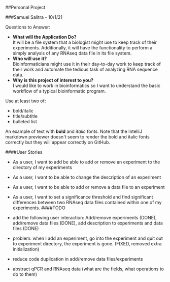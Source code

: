 ##Personal Project

###Samuel Salitra - 10/1/21

Questions to Answer:
- **What will the Application Do?** </br>
It will be a file system that a biologist might use to keep track of their experiments. Additionally, it will have the functionality to perform a simply analysis of any RNAseq data file in its file system. 
- **Who will use it?** </br>
Bioinformaticians might use it in their day-to-day work to keep track of their work and automate the tedious task of analyzing RNA sequence data.
- **Why is this project of interest to you?** </br>
I would like to work in bioinformatics so I want to understand the basic workflow of a typical bioinformatic program.

Use at least two of:
- bold/italic
- title/subtitle
- bulleted list

An example of text with **bold** and *italic* fonts.  Note that the IntelliJ markdown previewer doesn't seem to render 
the bold and italic fonts correctly but they will appear correctly on GitHub.

####User Stories

- As a user, I want to add be able to add or remove an experiment to the directory of my experiments
- As a user, I want to be able to change the description of an experiment
- As a user, I want to be able to add or remove a data file to an experiment
- As a user, I want to set a significance threshold and find significant differences between two RNAseq data files contained within one of my experiments.
####TODO

- add the following user interaction: Add/remove experiments (DONE), add/remove data files (DONE), 
add description to experiments and data files (DONE)
- problem: when I add an experiment, go into the experiment and quit out to experiment directory, 
the experiment is gone. (FIXED, removed extra initialization)
- reduce  code duplication in add/remove data files/experiments
- abstract qPCR and RNAseq data (what are the fields, what operations to do to them)



